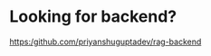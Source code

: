 # Looking for backend?
[https:/github.com/priyanshuguptadev/rag-backend](https:/github.com/priyanshuguptadev/rag-backend)
